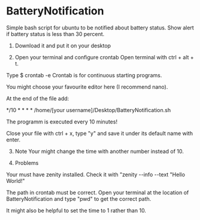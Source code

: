 # BatteryNotification
Simple bash script for ubuntu to be notified about battery status. Show alert if battery status is less than 30 percent.

1. Download it and put it on your desktop

2. Open your terminal and configure crontab
  Open terminal with ctrl + alt + t.

  Type 
  $ crontab -e
  Crontab is for continuous starting programs.

  You might choose your favourite editor here (I recommend nano).

  At the end of the file add:

  */10 * * * * /home/[your username]/Desktop/BatteryNotification.sh

  The programm is executed every 10 minutes!

  Close your file with ctrl + x, type "y" and save it under its default name with enter.

3. Note
  Your might change the time with another number instead of 10.

4. Problems

  Your must have zenity installed. Check it with "zenity --info --text "Hello World!"

  The path in crontab must be correct. Open your terminal at the location of BatteryNotification and 
  type "pwd" to get the correct path.

  It might also be helpful to set the time to 1 rather than 10.
